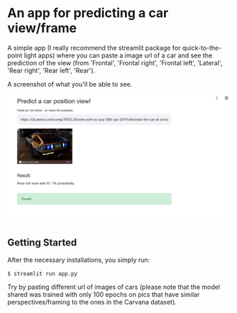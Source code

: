 # An app for predicting a car view/frame

A simple app (I really recommend the streamlit package for quick-to-the-point light apps) where you can paste a image url of a car and see the prediction of the view (from 'Frontal', 'Frontal right', 'Frontal left', 'Lateral', 'Rear right', 'Rear left', 'Rear').


A screenshot of what you'll be able to see.

![alt text](https://raw.githubusercontent.com/andrade-daniel/image_prediction_app/master/app/image.png)

## Getting Started

After the necessary installations, you simply run:

```
$ streamlit run app.py
```

Try by pasting different url of images of cars (please note that the model shared was trained with only 100 epochs on pics that have similar perspectives/framing to the ones in the Carvana dataset).
